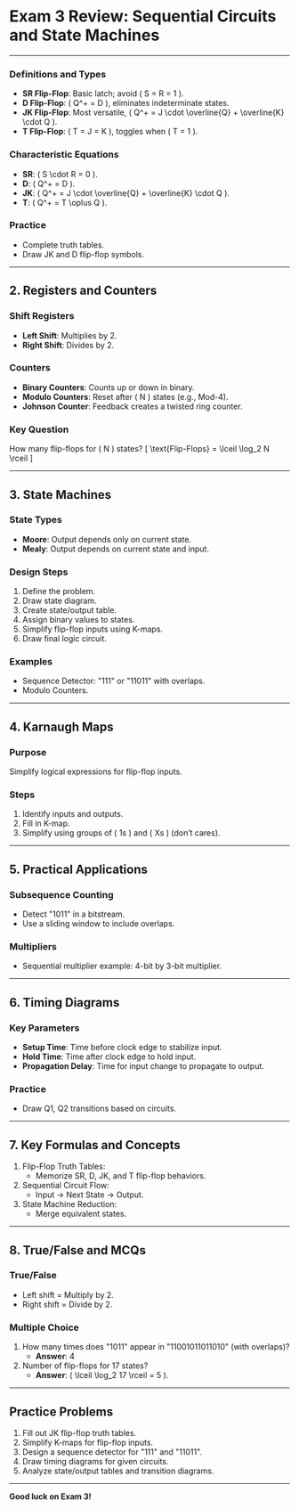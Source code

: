 # **Exam 3 Review: Sequential Circuits and State Machines**

---
 
### **Definitions and Types**
- **SR Flip-Flop**: Basic latch; avoid \( S = R = 1 \).
- **D Flip-Flop**: \( Q^+ = D \), eliminates indeterminate states.
- **JK Flip-Flop**: Most versatile, \( Q^+ = J \cdot \overline{Q} + \overline{K} \cdot Q \).
- **T Flip-Flop**: \( T = J = K \), toggles when \( T = 1 \).

### **Characteristic Equations**
- **SR**: \( S \cdot R = 0 \).
- **D**: \( Q^+ = D \).
- **JK**: \( Q^+ = J \cdot \overline{Q} + \overline{K} \cdot Q \).
- **T**: \( Q^+ = T \oplus Q \).

### **Practice**
- Complete truth tables.
- Draw JK and D flip-flop symbols.

---

## **2. Registers and Counters**
### **Shift Registers**
- **Left Shift**: Multiplies by 2.
- **Right Shift**: Divides by 2.

### **Counters**
- **Binary Counters**: Counts up or down in binary.
- **Modulo Counters**: Reset after \( N \) states (e.g., Mod-4).
- **Johnson Counter**: Feedback creates a twisted ring counter.

### **Key Question**
How many flip-flops for \( N \) states?
\[
\text{Flip-Flops} = \lceil \log_2 N \rceil
\]

---

## **3. State Machines**
### **State Types**
- **Moore**: Output depends only on current state.
- **Mealy**: Output depends on current state and input.

### **Design Steps**
1. Define the problem.
2. Draw state diagram.
3. Create state/output table.
4. Assign binary values to states.
5. Simplify flip-flop inputs using K-maps.
6. Draw final logic circuit.

### **Examples**
- Sequence Detector: "111" or "11011" with overlaps.
- Modulo Counters.

---

## **4. Karnaugh Maps**
### **Purpose**
Simplify logical expressions for flip-flop inputs.

### **Steps**
1. Identify inputs and outputs.
2. Fill in K-map.
3. Simplify using groups of \( 1s \) and \( Xs \) (don’t cares).

---

## **5. Practical Applications**
### **Subsequence Counting**
- Detect "1011" in a bitstream.
- Use a sliding window to include overlaps.

### **Multipliers**
- Sequential multiplier example: 4-bit by 3-bit multiplier.

---

## **6. Timing Diagrams**
### **Key Parameters**
- **Setup Time**: Time before clock edge to stabilize input.
- **Hold Time**: Time after clock edge to hold input.
- **Propagation Delay**: Time for input change to propagate to output.

### **Practice**
- Draw Q1, Q2 transitions based on circuits.

---

## **7. Key Formulas and Concepts**
1. Flip-Flop Truth Tables:
   - Memorize SR, D, JK, and T flip-flop behaviors.
2. Sequential Circuit Flow:
   - Input → Next State → Output.
3. State Machine Reduction:
   - Merge equivalent states.

---

## **8. True/False and MCQs**
### **True/False**
- Left shift = Multiply by 2.
- Right shift = Divide by 2.

### **Multiple Choice**
1. How many times does "1011" appear in "11001011011010" (with overlaps)?
   - **Answer**: 4
2. Number of flip-flops for 17 states?
   - **Answer**: \( \lceil \log_2 17 \rceil = 5 \).

---

## **Practice Problems**
1. Fill out JK flip-flop truth tables.
2. Simplify K-maps for flip-flop inputs.
3. Design a sequence detector for "111" and "11011".
4. Draw timing diagrams for given circuits.
5. Analyze state/output tables and transition diagrams.

---

**Good luck on Exam 3!**
